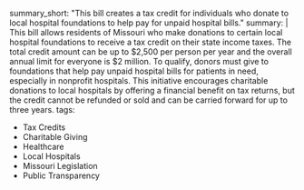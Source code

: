 summary_short: "This bill creates a tax credit for individuals who donate to local hospital foundations to help pay for unpaid hospital bills."
summary: |
  This bill allows residents of Missouri who make donations to certain local hospital foundations to receive a tax credit on their state income taxes. The total credit amount can be up to $2,500 per person per year and the overall annual limit for everyone is $2 million. To qualify, donors must give to foundations that help pay unpaid hospital bills for patients in need, especially in nonprofit hospitals. This initiative encourages charitable donations to local hospitals by offering a financial benefit on tax returns, but the credit cannot be refunded or sold and can be carried forward for up to three years.
tags:
  - Tax Credits
  - Charitable Giving
  - Healthcare
  - Local Hospitals
  - Missouri Legislation
  - Public Transparency

